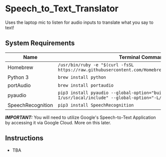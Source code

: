 # Speech_to_Text_Translator
Uses the laptop mic to listen for audio inputs to translate what you say to text!

## System Requirements
Name       | Terminal Command
---        | ---
Homebrew   | `/usr/bin/ruby -e "$(curl -fsSL https://raw.githubusercontent.com/Homebrew/install/master/install)"`
Python 3  | `brew install python`
portAudio | `brew install portaudio`
pyaudio   | `pip3 install pyaudio --global-option="build_ext" --global-option="-I/usr/local/include" --global-option="-L/usr/local/lib"`
SpeechRecognition | `pip3 install SpeechRecognition`

***IMPORTANT:*** 
You will need to utilize Google's Speech-to-Text Application by accessing
it via Google Cloud. More on this later. 

## Instructions
- TBA
